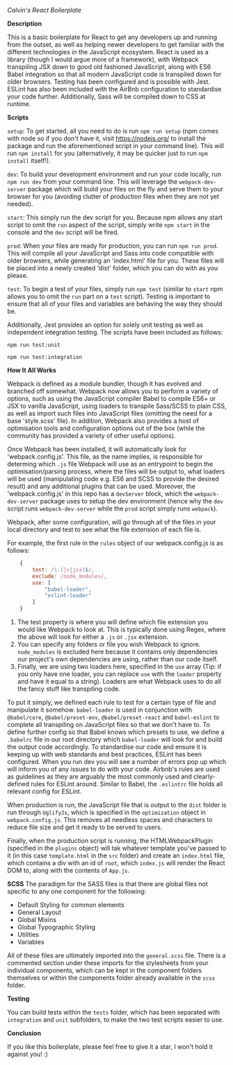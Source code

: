 *Calvin's React Boilerplate*

**Description**

This is a basic boilerplate for React to get any developers up and running from the outset, as well as helping newer developers to get familiar with the different technologies in the JavaScript ecosystem. React is used as a library (though I would argue more of a framework), with Webpack transpiling JSX down to good old fashioned JavaScript, along with ES6 Babel integration so that all modern JavaScript code is transpiled down for older browsers. Testing has been configured and is possible with Jest. ESLint has also been included with the AirBnb configuration to standardise your code further. Additionally, Sass will be compiled down to CSS at runtime.

**Scripts**

`setup`: To get started, all you need to do is run `npm run setup` (npm comes with node so if you don't have it, visit https://nodejs.org/ to install the package and run the aforementioned script in your command line). This will run `npm install` for you (alternatively, it may be quicker just to run `npm install` itself!).

`dev`: To build your development environment and run your code locally, run `npm run dev` from your command line. This will leverage the `webpack-dev-server` package which will build your files on the fly and serve them to your browser for you (avoiding clutter of production files when they are not yet needed).

`start`: This simply run the dev script for you. Because npm allows any start script to omit the `run` aspect of the script, simply write `npm start` in the console and the `dev` script will be fired.

`prod`: When your files are ready for production, you can run `npm run prod`. This will compile all your JavaScript and Sass into code compatible with older browsers, while generating an 'index.html' file for you. These files will be placed into a newly created 'dist' folder, which you can do with as you please.

`test`: To begin a test of your files, simply run `npm test` (similar to `start` npm allows you to omit the `run` part on a `test` script). Testing is important to ensure that all of your files and variables are behaving the way they should be.

Additionally, Jest provides an option for solely unit testing as well as independent integration testing. The scripts have been included as follows:

`npm run test:unit`

`npm run test:integration`

**How It All Works**

Webpack is defined as a module bundler, though it has evolved and branched off somewhat. Webpack now allows you to perform a variety of options, such as using the JavaScript compiler Babel to compile ES6+ or JSX to vanilla JavaScript, using loaders to transpile Sass/SCSS to plain CSS, as well as import such files into JavaScript files (omitting the need for a base 'style.scss' file). In addition, Webpack also provides a host of optimisation tools and configuration options out of the box (while the community has provided a variety of other useful options).

Once Webpack has been installed, it will automatically look for 'webpack.config.js'. This file, as the name implies, is responsible for determing which `.js` file Webpack will use as an entrypoint to begin the optimisation/parsing process, where the files will be output to, what loaders will be used (manipulating code e.g. ES6 and SCSS to provide the desired result) and any additional plugins that can be used. Moreover, the 'webpack.config.js' in this repo has a `devServer` block, which the `webpack-dev-server` package uses to setup the dev environment (hence why the `dev` script runs `webpack-dev-server` while the `prod` script simply runs `webpack`).

Webpack, after some configuration, will go through all of the files in your local directory and test to see what the file extension of each file is.

For example, the first rule in the `rules` object of our webpack.config.js is as follows:

```js
    {
        test: /\.(js|jsx)$/,
        exclude: /node_modules/,
        use: [
            "babel-loader",
            "eslint-loader"
        ] 
    }
```

1. The test property is where you will define which file extension you would like Webpack to look at. This is typically done using Regex, where the above will look for either a `.js` or `.jsx` extension.
2. You can specify any folders or file you wish Webpack to ignore. `node_modules` is excluded here because it contains only dependencies our project's own dependencies are using, rather than our code itself.
3. Finally, we are using two loaders here, specified in the `use` array (Tip: if you only have one loader, you can replace `use` with the `loader` property and have it equal to a string). Loaders are what Webpack uses to do all the fancy stuff like transpiling code.

To put it simply, we defined each rule to test for a certain type of file and manipulate it somehow. `babel-loader` is used in conjunction with `@babel/core`, `@babel/preset-env`, `@babel/preset-react` and `babel-eslint` to complete all transpiling on JavaScript files so that we don't have to. To define further config so that Babel knows which presets to use, we define a `.babelrc` file in our root directory which `babel-loader` will look for and build the output code accordingly. To standardise our code and ensure it is keeping up with web standards and best practices, ESLint has been configured. When you run dev you will see a number of errors pop up which will inform you of any issues to do with your code. Airbnb's rules are used as guidelines as they are arguably the most commonly used and clearly-defined rules for ESLint around. Similar to Babel, the `.eslintrc` file holds all relevant config for ESLint.

When production is run, the JavaScript file that is output to the `dist` folder is run through `UglifyJs`, which is specified in the `optimization` object in `webpack.config.js`. This removes all needless spaces and characters to reduce file size and get it ready to be served to users.

Finally, when the production script is running, the HTMLWebpackPlugin (specified in the `plugins` object) will tak whatever template you've passed to it (in this case `template.html` in the `src` folder) and create an `index.html` file, which contains a div with an id of `root`, which `index.js` will render the React DOM to, along with the contents of `App.js`.

**SCSS**
The paradigm for the SASS files is that there are global files not specific to any one component for the following:

- Default Styling for common elements
- General Layout
- Global Mixins
- Global Typographic Styling
- Utilities
- Variables

All of these files are ultimately imported into the `general.scss` file. There is a commented section under these imports for the stylesheets from your individual components, which can be kept in the component folders themselves or within the components folder already available in the `scss` folder.

**Testing**

You can build tests within the `tests` folder, which has been separated with `integration` and `unit` subfolders, to make the two test scripts easier to use.

**Conclusion**

If you like this boilerplate, please feel free to give it a star, I won't hold it against you! :)